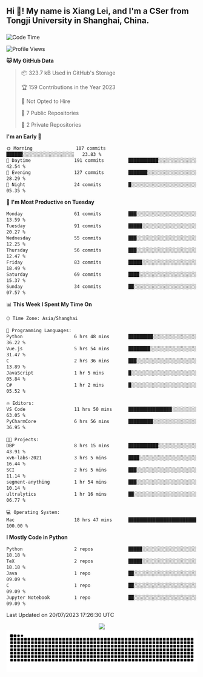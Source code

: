 <h2 align="left">Hi 👋! My name is Xiang Lei, and I'm a CSer from Tongji University in Shanghai, China.</h2>

###

<!--START_SECTION:waka-->
![Code Time](http://img.shields.io/badge/Code%20Time-83%20hrs%202%20mins-blue)

![Profile Views](http://img.shields.io/badge/Profile%20Views-176-blue)

**🐱 My GitHub Data** 

> 📦 323.7 kB Used in GitHub's Storage 
 > 
> 🏆 159 Contributions in the Year 2023
 > 
> 🚫 Not Opted to Hire
 > 
> 📜 7 Public Repositories 
 > 
> 🔑 2 Private Repositories 
 > 
**I'm an Early 🐤** 

```text
🌞 Morning                107 commits         ██████░░░░░░░░░░░░░░░░░░░   23.83 % 
🌆 Daytime                191 commits         ███████████░░░░░░░░░░░░░░   42.54 % 
🌃 Evening                127 commits         ███████░░░░░░░░░░░░░░░░░░   28.29 % 
🌙 Night                  24 commits          █░░░░░░░░░░░░░░░░░░░░░░░░   05.35 % 
```
📅 **I'm Most Productive on Tuesday** 

```text
Monday                   61 commits          ███░░░░░░░░░░░░░░░░░░░░░░   13.59 % 
Tuesday                  91 commits          █████░░░░░░░░░░░░░░░░░░░░   20.27 % 
Wednesday                55 commits          ███░░░░░░░░░░░░░░░░░░░░░░   12.25 % 
Thursday                 56 commits          ███░░░░░░░░░░░░░░░░░░░░░░   12.47 % 
Friday                   83 commits          █████░░░░░░░░░░░░░░░░░░░░   18.49 % 
Saturday                 69 commits          ████░░░░░░░░░░░░░░░░░░░░░   15.37 % 
Sunday                   34 commits          ██░░░░░░░░░░░░░░░░░░░░░░░   07.57 % 
```


📊 **This Week I Spent My Time On** 

```text
🕑︎ Time Zone: Asia/Shanghai

💬 Programming Languages: 
Python                   6 hrs 48 mins       █████████░░░░░░░░░░░░░░░░   36.22 % 
Vue.js                   5 hrs 54 mins       ████████░░░░░░░░░░░░░░░░░   31.47 % 
C                        2 hrs 36 mins       ███░░░░░░░░░░░░░░░░░░░░░░   13.89 % 
JavaScript               1 hr 5 mins         █░░░░░░░░░░░░░░░░░░░░░░░░   05.84 % 
C#                       1 hr 2 mins         █░░░░░░░░░░░░░░░░░░░░░░░░   05.52 % 

🔥 Editors: 
VS Code                  11 hrs 50 mins      ████████████████░░░░░░░░░   63.05 % 
PyCharmCore              6 hrs 56 mins       █████████░░░░░░░░░░░░░░░░   36.95 % 

🐱‍💻 Projects: 
DBP                      8 hrs 15 mins       ███████████░░░░░░░░░░░░░░   43.91 % 
xv6-labs-2021            3 hrs 5 mins        ████░░░░░░░░░░░░░░░░░░░░░   16.44 % 
SCI                      2 hrs 5 mins        ███░░░░░░░░░░░░░░░░░░░░░░   11.14 % 
segment-anything         1 hr 54 mins        ███░░░░░░░░░░░░░░░░░░░░░░   10.14 % 
ultralytics              1 hr 16 mins        ██░░░░░░░░░░░░░░░░░░░░░░░   06.77 % 

💻 Operating System: 
Mac                      18 hrs 47 mins      █████████████████████████   100.00 % 
```

**I Mostly Code in Python** 

```text
Python                   2 repos             █████░░░░░░░░░░░░░░░░░░░░   18.18 % 
TeX                      2 repos             █████░░░░░░░░░░░░░░░░░░░░   18.18 % 
Java                     1 repo              ██░░░░░░░░░░░░░░░░░░░░░░░   09.09 % 
C                        1 repo              ██░░░░░░░░░░░░░░░░░░░░░░░   09.09 % 
Jupyter Notebook         1 repo              ██░░░░░░░░░░░░░░░░░░░░░░░   09.09 % 
```




 Last Updated on 20/07/2023 17:26:30 UTC
<!--END_SECTION:waka-->

<div align="center">
  <img src="https://github-readme-stats.vercel.app/api?username=Lei00764&show_icons=true&theme=radical" />
 </div>

 <div align="center">

<picture>
  <source media="(prefers-color-scheme: dark)" srcset="https://raw.githubusercontent.com/Lei00764/Lei00764/output/github-contribution-grid-snake-dark.svg">
  <source media="(prefers-color-scheme: light)" srcset="https://raw.githubusercontent.com/Lei00764/Lei00764/output/github-contribution-grid-snake.svg">
  <img alt="github contribution grid snake animation" src="https://raw.githubusercontent.com/Lei00764/Lei00764/output/github-contribution-grid-snake.svg">
</picture>

</div>




